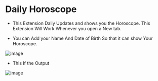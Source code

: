 # Daily Horoscope

- This Extension Daliy Updates and shows you the Horoscope. This Extension Will Work Whenever you open a New tab.

- You can Add your Name And Date of Birth So that it can show Your Horoscope.

![image](https://user-images.githubusercontent.com/72241207/171037661-c84b68c2-b3d9-4d8e-9df4-e828046e48ca.png)

- This If the Output

![image](https://user-images.githubusercontent.com/72241207/171037652-e850ee26-b80c-4249-9b04-30ffc133e8b1.png)
